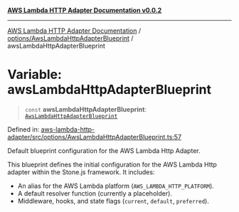 [**AWS Lambda HTTP Adapter Documentation v0.0.2**](../../../README.md)

***

[AWS Lambda HTTP Adapter Documentation](../../../modules.md) / [options/AwsLambdaHttpAdapterBlueprint](../README.md) / awsLambdaHttpAdapterBlueprint

# Variable: awsLambdaHttpAdapterBlueprint

> `const` **awsLambdaHttpAdapterBlueprint**: [`AwsLambdaHttpAdapterBlueprint`](../interfaces/AwsLambdaHttpAdapterBlueprint.md)

Defined in: [aws-lambda-http-adapter/src/options/AwsLambdaHttpAdapterBlueprint.ts:57](https://github.com/stonemjs/aws-lambda-http-adapter/blob/266a5c901335674bf07c5995909e8ee8116e2bba/src/options/AwsLambdaHttpAdapterBlueprint.ts#L57)

Default blueprint configuration for the AWS Lambda Http Adapter.

This blueprint defines the initial configuration for the AWS Lambda Http adapter
within the Stone.js framework. It includes:
- An alias for the AWS Lambda platform (`AWS_LAMBDA_HTTP_PLATFORM`).
- A default resolver function (currently a placeholder).
- Middleware, hooks, and state flags (`current`, `default`, `preferred`).
